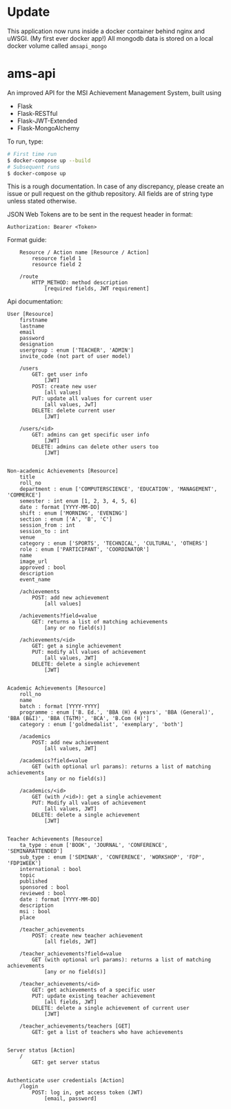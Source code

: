 # Update
This application now runs inside a docker container behind nginx and uWSGI. (My first ever docker app!)
All mongodb data is stored on a local docker volume called ```amsapi_mongo```

# ams-api
An improved API for the MSI Achievement Management System, built using
- Flask
- Flask-RESTful
- Flask-JWT-Extended
- Flask-MongoAlchemy

To run, type:
```sh
# First time run
$ docker-compose up --build
# Subsequent runs
$ docker-compose up
```


This is a rough documentation.
In case of any discrepancy, please create an issue or pull request on the github repository.
All fields are of string type unless stated otherwise.

JSON Web Tokens are to be sent in the request header in format:

```Authorization: Bearer <Token>```


Format guide:
```
	Resource / Action name [Resource / Action]
		resource field 1
		resource field 2

	/route
		HTTP_METHOD: method description
			[required fields, JWT requirement]
```

Api documentation:
```
User [Resource]
	firstname
	lastname
	email
	password
	designation
	usergroup : enum ['TEACHER', 'ADMIN']
	invite_code (not part of user model)

	/users
		GET: get user info
			[JWT]
		POST: create new user
			[all values]
		PUT: update all values for current user
			[all values, JwT]
		DELETE: delete current user
			[JWT]

	/users/<id>
		GET: admins can get specific user info
			[JWT]
		DELETE: admins can delete other users too
			[JWT]


Non-academic Achievements [Resource]
	title
	roll_no
	department : enum ['COMPUTERSCIENCE', 'EDUCATION', 'MANAGEMENT', 'COMMERCE']
	semester : int enum [1, 2, 3, 4, 5, 6]
	date : format [YYYY-MM-DD]
	shift : enum ['MORNING', 'EVENING']
	section : enum ['A', 'B', 'C']
	session_from : int
	session_to : int
	venue
	category : enum ['SPORTS', 'TECHNICAL', 'CULTURAL', 'OTHERS']
	role : enum ['PARTICIPANT', 'COORDINATOR']
	name
	image_url
	approved : bool
	description
	event_name

	/achievements
		POST: add new achievement
			[all values]

	/achievements?field=value
		GET: returns a list of matching achievements
			[any or no field(s)]

	/achievements/<id>
		GET: get a single achievement
		PUT: modify all values of achievement
			[all values, JWT]
		DELETE: delete a single achievement
			[JWT]


Academic Achievements [Resource]
	roll_no
	name
	batch : format [YYYY-YYYY]
	programme : enum ['B. Ed.', 'BBA (H) 4 years', 'BBA (General)', 'BBA (B&I)', 'BBA (T&TM)', 'BCA', 'B.Com (H)']
	category : enum ['goldmedalist', 'exemplary', 'both']

	/academics
		POST: add new achievement
			[all values, JWT]

	/academics?field=value
		GET (with optional url params): returns a list of matching achievements
			[any or no field(s)]

	/academics/<id>
		GET (with /<id>): get a single achievement
		PUT: Modify all values of achievement
			[all values, JWT]
		DELETE: delete a single achievement
			[JWT]


Teacher Achievements [Resource]
	ta_type : enum ['BOOK', 'JOURNAL', 'CONFERENCE', 'SEMINARATTENDED']
	sub_type : enum ['SEMINAR', 'CONFERENCE', 'WORKSHOP', 'FDP', 'FDP1WEEK']
	international : bool
	topic
	published
	sponsored : bool
	reviewed : bool
	date : format [YYYY-MM-DD]
	description
	msi : bool
	place

	/teacher_achievements
		POST: create new teacher achievement
			[all fields, JWT]

	/teacher_achievements?field=value
		GET (with optional url params): returns a list of matching achievements
			[any or no field(s)]

	/teacher_achievements/<id>
		GET: get achievements of a specific user
		PUT: update existing teacher achievement
			[all fields, JWT]
		DELETE: delete a single achievement of current user
			[JWT]

	/teacher_achievements/teachers [GET]
		GET: get a list of teachers who have achievements


Server status [Action]
	/
		GET: get server status


Authenticate user credentials [Action]
	/login
		POST: log in, get access token (JWT)
			[email, password]
```